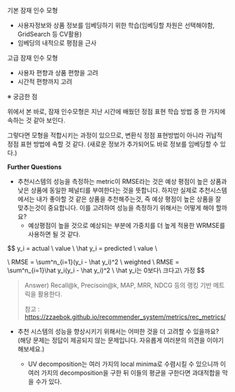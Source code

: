 

기본 잠재 인수 모형

- 사용자정보와 상품 정보를 임베딩하기 위한 학습(임베딩할 차원은 선택해야함, GridSearch 등 CV활용)
- 임베딩의 내적으로 평점을 근사



고급 잠재 인수 모형

- 사용자 편향과 상품 편향을 고려
- 시간적 편향까지 고려



※ 궁금한 점

위에서 본 바로, 잠재 인수모형은 지난 시간에 배웠던 정점 표현 학습 방법 중 한 가지에 속하는 것 같아 보인다.

그렇다면 모형을 적합시키는 과정이 있으므로, 변환식 정점 표현방법이 아니라 귀납적 정점 표현 방법에 속할 것 같다. (새로운 정보가 추가되어도 바로 정보를 임베딩할 수 있다.)





**Further Questions**

- 추천시스템의 성능을 측정하는 metric이 RMSE라는 것은 예상 평점이 높은 상품과 낮은 상품에 동일한 페널티를 부여한다는 것을 뜻합니다. 하지만 실제로 추천시스템에서는 내가 좋아할 것 같은 상품을 추천해주는것, 즉 예상 평점이 높은 상품을 잘 맞추는것이 중요합니다. 이를 고려하여 성능을 측정하기 위해서는 어떻게 해야 할까요?
  - 예상평점이 높을 것으로 예상되는 부분에 가중치를 더 높게 적용한 WRMSE를 사용하면 될 것 같다.


$$
y_i = actual \ value
\\
\hat y_i = predicted \ value
\\

\\
RMSE = \sum^n_{i=1}(y_i - \hat y_i)^2
\\
weighted \ RMSE = \sum^n_{i=1}\hat y_i(y_i - \hat y_i)^2
\\
\hat y_i는 0보다\ 크다고\ 가정
$$



> Answer) Recall@k, Precisoin@k, MAP, MRR, NDCG 등의 랭킹 기반 메트릭을 활용한다.
>
> 참고 : https://zzaebok.github.io/recommender_system/metrics/rec_metrics/






- 추천 시스템의 성능을 향상시키기 위해서는 어떠한 것을 더 고려할 수 있을까요? (해당 문제는 정답이 제공되지 않는 문제입니다. 자유롭게 여러분의 의견을 이야기해보세요.)

  - UV decomposition는 여러 가지의 local minima로 수렴시킬 수 있으니까 이 여러 가지의 decomposition을 구한 뒤 이들의 평균을 구한다면 과대적합을 막을 수가 있다.
